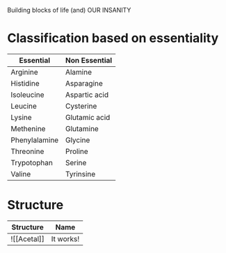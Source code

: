 Building blocks of life (and) OUR INSANITY

# Classification based on essentiality 
| Essential | Non Essential |
|---|---|
| Arginine | Alamine |
| Histidine | Asparagine |
| Isoleucine | Aspartic acid |
| Leucine | Cysterine |
| Lysine | Glutamic acid |
| Methenine | Glutamine |
| Phenylalamine | Glycine |
| Threonine | Proline |
| Trypotophan | Serine |
| Valine | Tyrinsine |

# Structure

| Structure   | Name      |
| ----------- | --------- |
| ![[Acetal]] | It works! |
